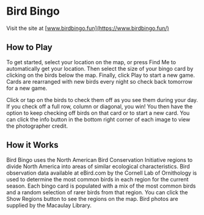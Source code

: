 # Bird Bingo

Visit the site at [www.birdbingo.fun](https://www.birdbingo.fun/)

## How to Play
To get started, select your location on the map, or press Find Me to automatically get your location. Then select the size of your bingo card by clicking on the birds below the map. Finally, click Play to start a new game. Cards are rearranged with new birds every night so check back tomorrow for a new game.

Click or tap on the birds to check them off as you see them during your day. If you check off a full row, column or diagonal, you win! You then have the option to keep checking off birds on that card or to start a new card. You can click the info button in the bottom right corner of each image to view the photographer credit.

## How it Works
Bird Bingo uses the North American Bird Conservation Initiative regions to divide North America into areas of similar ecological characteristics. Bird observation data available at eBird.com by the Cornell Lab of Ornithology is used to determine the most common birds in each region for the current season. Each bingo card is populated with a mix of the most common birds and a random selection of rarer birds from that region. You can click the Show Regions button to see the regions on the map. Bird photos are supplied by the Macaulay Library.

